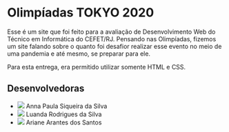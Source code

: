 # Olimpíadas TOKYO 2020
Esse é um site que foi feito para a avaliação de Desenvolvimento Web do Técnico em Informática do CEFET/RJ.
Pensando nas Olimpíadas, fizemos um site falando sobre o quanto foi desafior realizar esse evento no meio de uma pandemia e até mesmo, se preparar para ele.

Para esta entrega, era permitido utilizar somente HTML e CSS.
## Desenvolvedoras
- <a href="https://github.com/annapss" target="_blank"><img src="https://img.shields.io/badge/GitHub-100000?style=for-the-badge&logo=github&logoColor=white" target="_blank"></a> Anna Paula Siqueira da Silva
- <a href="https://github.com/luarodri" target="_blank"><img src="https://img.shields.io/badge/GitHub-100000?style=for-the-badge&logo=github&logoColor=white" target="_blank"></a> Luanda Rodrigues da Silva
- <a href="https://github.com/Ariane3108" target="_blank"><img src="https://img.shields.io/badge/GitHub-100000?style=for-the-badge&logo=github&logoColor=white" target="_blank"></a> Ariane Arantes dos Santos
